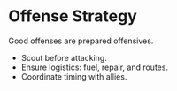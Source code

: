 # Offense Strategy

Good offenses are prepared offensives.

- Scout before attacking.
- Ensure logistics: fuel, repair, and routes.
- Coordinate timing with allies.
